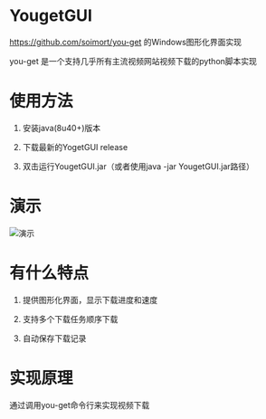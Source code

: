 # YougetGUI
https://github.com/soimort/you-get 的Windows图形化界面实现

you-get 是一个支持几乎所有主流视频网站视频下载的python脚本实现



# 使用方法
1. 安装java(8u40+)版本

2. 下载最新的YogetGUI release

3. 双击运行YougetGUI.jar（或者使用java -jar YougetGUI.jar路径）




# 演示

![演示](https://cloud.githubusercontent.com/assets/13044819/18734559/4ed2f3ac-80a8-11e6-8756-4ee9b0c71267.gif)



# 有什么特点

1. 提供图形化界面，显示下载进度和速度

2. 支持多个下载任务顺序下载

3. 自动保存下载记录




# 实现原理

通过调用you-get命令行来实现视频下载